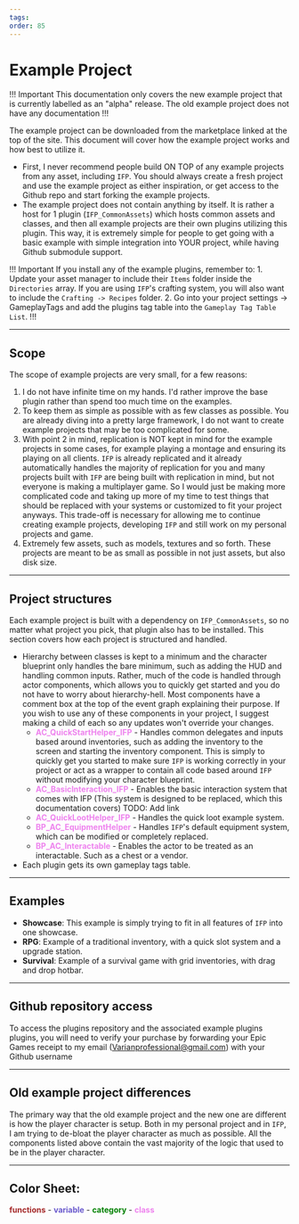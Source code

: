 ```yaml
---
tags: 
order: 85
---
```


# Example Project

!!! Important
This documentation only covers the new example project that is currently labelled as an "alpha" release. The old example project does not have any documentation
!!! 

The example project can be downloaded from the marketplace linked at the top of the site. This document will cover how the example project works and how best to utilize it.

- First, I never recommend people build ON TOP of any example projects from any asset, including `IFP`. You should always create a fresh project and use the example project as either inspiration, or get access to the Github repo and start forking the example projects.
- The example project does not contain anything by itself. It is rather a host for 1 plugin (`IFP_CommonAssets`) which hosts common assets and classes, and then all example projects are their own plugins utilizing this plugin. This way, it is extremely simple for people to get going with a basic example with simple integration into YOUR project, while having Github submodule support.

!!! Important
If you install any of the example plugins, remember to: 
    1. Update your asset manager to include their `Items` folder inside the `Directories` array. If you are using `IFP`'s crafting system, you will also want to include the `Crafting -> Recipes` folder.
    2. Go into your project settings -> GameplayTags and add the plugins tag table into the `Gameplay Tag Table List`.
!!!

---
## Scope
The scope of example projects are very small, for a few reasons:
1. I do not have infinite time on my hands. I'd rather improve the base plugin rather than spend too much time on the examples.
2. To keep them as simple as possible with as few classes as possible. You are already diving into a pretty large framework, I do not want to create example projects that may be too complicated for some.
3. With point 2 in mind, replication is NOT kept in mind for the example projects in some cases, for example playing a montage and ensuring its playing on all clients. `IFP` is already replicated and it already automatically handles the majority of replication for you and many projects built with `IFP` are being built with replication in mind, but not everyone is making a multiplayer game. So I would just be making more complicated code and taking up more of my time to test things that should be replaced with your systems or customized to fit your project anyways. This trade-off is necessary for allowing me to continue creating example projects, developing `IFP` and still work on my personal projects and game.
4. Extremely few assets, such as models, textures and so forth. These projects are meant to be as small as possible in not just assets, but also disk size.

---
## Project structures
Each example project is built with a dependency on `IFP_CommonAssets`, so no matter what project you pick, that plugin also has to be installed. This section covers how each project is structured and handled.
- Hierarchy between classes is kept to a minimum and the character blueprint only handles the bare minimum, such as adding the HUD and handling common inputs. Rather, much of the code is handled through actor components, which allows you to quickly get started and you do not have to worry about hierarchy-hell. Most components have a comment box at the top of the event graph explaining their purpose. If you wish to use any of these components in your project, I suggest making a child of each so any updates won't override your changes.
    - <span style="color:violet">**AC_QuickStartHelper_IFP**</span> - Handles common delegates and inputs based around inventories, such as adding the inventory to the screen and starting the inventory component. This is simply to quickly get you started to make sure `IFP` is working correctly in your project or act as a wrapper to contain all code based around `IFP` without modifying your character blueprint.
    - <span style="color:violet">**AC_BasicInteraction_IFP**</span> - Enables the basic interaction system that comes with IFP (This system is designed to be replaced, which this documentation covers) TODO: Add link
    - <span style="color:violet">**AC_QuickLootHelper_IFP**</span> - Handles the quick loot example system.
    - <span style="color:violet">**BP_AC_EquipmentHelper**</span> - Handles `IFP`'s default equipment system, which can be modified or completely replaced.
    - <span style="color:violet">**BP_AC_Interactable**</span> - Enables the actor to be treated as an interactable. Such as a chest or a vendor.
- Each plugin gets its own gameplay tags table.

---
## Examples
- **Showcase**: This example is simply trying to fit in all features of `IFP` into one showcase.
- **RPG**: Example of a traditional inventory, with a quick slot system and a upgrade station.
- **Survival**: Example of a survival game with grid inventories, with drag and drop hotbar.

---
## Github repository access
To access the plugins repository and the associated example plugins plugins, you will need to verify your purchase by forwarding your Epic Games receipt to my email (Varianprofessional@gmail.com) with your Github username

---
## Old example project differences
The primary way that the old example project and the new one are different is how the player character is setup. Both in my personal project and in `IFP`, I am trying to de-bloat the player character as much as possible. All the components listed above contain the vast majority of the logic that used to be in the player character.

---
## Color Sheet:
<span style="color:brown">**functions**</span> - <span style="color:slateblue">**variable**</span> - <span style="color:green">**category**</span> - <span style="color:violet">**class**</span>